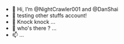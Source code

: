 - 👋 Hi, I’m @NightCrawler001 and  @DanShai
- 👀 testing other stuffs account! 
- 🌱 Knock knock ...
- 💞️ who's there ? ...
- 📫 ...

<!---
NightCrawler001/NightCrawler001 is a ✨ special ✨ repository because its `README.md` (this file) appears on your GitHub profile.
You can click the Preview link to take a look at your changes.
--->
